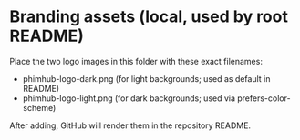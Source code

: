 # Branding assets (local, used by root README)

Place the two logo images in this folder with these exact filenames:

- phimhub-logo-dark.png  (for light backgrounds; used as default in README)
- phimhub-logo-light.png (for dark backgrounds; used via prefers-color-scheme)

After adding, GitHub will render them in the repository README.
